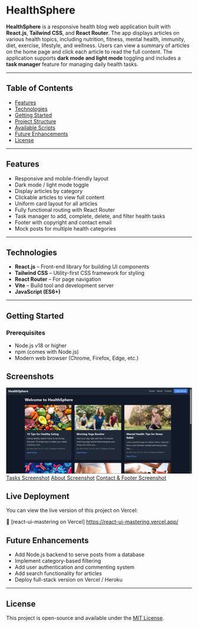 # HealthSphere

**HealthSphere** is a responsive health blog web application built with **React.js**, **Tailwind CSS**, and **React Router**. The app displays articles on various health topics, including nutrition, fitness, mental health, immunity, diet, exercise, lifestyle, and wellness. Users can view a summary of articles on the home page and click each article to read the full content. The application supports **dark mode and light mode** toggling and includes a **task manager** feature for managing daily health tasks.

---

## Table of Contents

- [Features](#features)  
- [Technologies](#technologies)  
- [Getting Started](#getting-started)  
- [Project Structure](#project-structure)  
- [Available Scripts](#available-scripts)  
- [Future Enhancements](#future-enhancements)  
- [License](#license)  

---

## Features

- Responsive and mobile-friendly layout  
- Dark mode / light mode toggle  
- Display articles by category  
- Clickable articles to view full content  
- Uniform card layout for all articles  
- Fully functional routing with React Router  
- Task manager to add, complete, delete, and filter health tasks  
- Footer with copyright and contact email  
- Mock posts for multiple health categories  

---

## Technologies

- **React.js** – Front-end library for building UI components  
- **Tailwind CSS** – Utility-first CSS framework for styling  
- **React Router** – For page navigation  
- **Vite** – Build tool and development server  
- **JavaScript (ES6+)**  

---

## Getting Started

### Prerequisites

- Node.js v18 or higher  
- npm (comes with Node.js)  
- Modern web browser (Chrome, Firefox, Edge, etc.)  


## Screenshots 
![Homepage Screenshot](src/assets/Screenshot_home.png)
[Tasks Screenshot](src/assets/Screenshot_tasks.png)
[About Screenshot](src/assets/Screenshot_about.png)
[Contact & Footer Screenshot](src/assets/Screenshot_contact.png)


## Live Deployment

You can view the live version of this project on Vercel:

🔗 [react-ui-mastering on Vercel] https://react-ui-mastering.vercel.app/


## Future Enhancements

* Add Node.js backend to serve posts from a database
* Implement category-based filtering
* Add user authentication and commenting system
* Add search functionality for articles
* Deploy full-stack version on Vercel / Heroku

---

## License

This project is open-source and available under the [MIT License](LICENSE).

